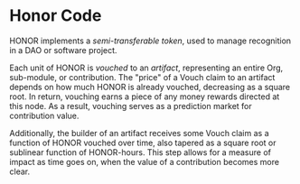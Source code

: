 # Honor Code

HONOR implements a *semi-transferable token*, used to manage recognition in a DAO or software project. 

Each unit of HONOR is *vouched* to an *artifact*, representing an entire Org, sub-module, or contribution. 
The "price" of a Vouch claim to an artifact depends on how much HONOR is already vouched, decreasing
as a square root. In return, vouching earns a piece of any money rewards directed at this node. 
As a result, vouching serves as a prediction market for contribution value. 

Additionally, the builder of an artifact receives some Vouch claim as a function of HONOR 
vouched over time, also tapered as a square root or sublinear function of HONOR-hours. 
This step allows for a measure of impact as time goes on, when the value of a contribution becomes more clear. 




